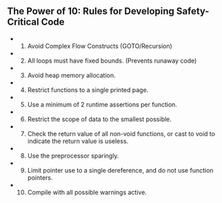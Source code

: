 ## The Power of 10: Rules for Developing Safety-Critical Code

* 1. Avoid Complex Flow Constructs (GOTO/Recursion)
* 2. All loops must have fixed bounds. (Prevents runaway code)
* 3. Avoid heap memory allocation.
* 4. Restrict functions to a single printed page.
* 5. Use a minimum of 2 runtime assertions per function.
* 6. Restrict the scope of data to the smallest possible.
* 7. Check the return value of all non-void functions, or cast to void to indicate the return value is useless.
* 8. Use the preprocessor sparingly.
* 9. Limit pointer use to a single dereference, and do not use function pointers.
* 10. Compile with all possible warnings active.

